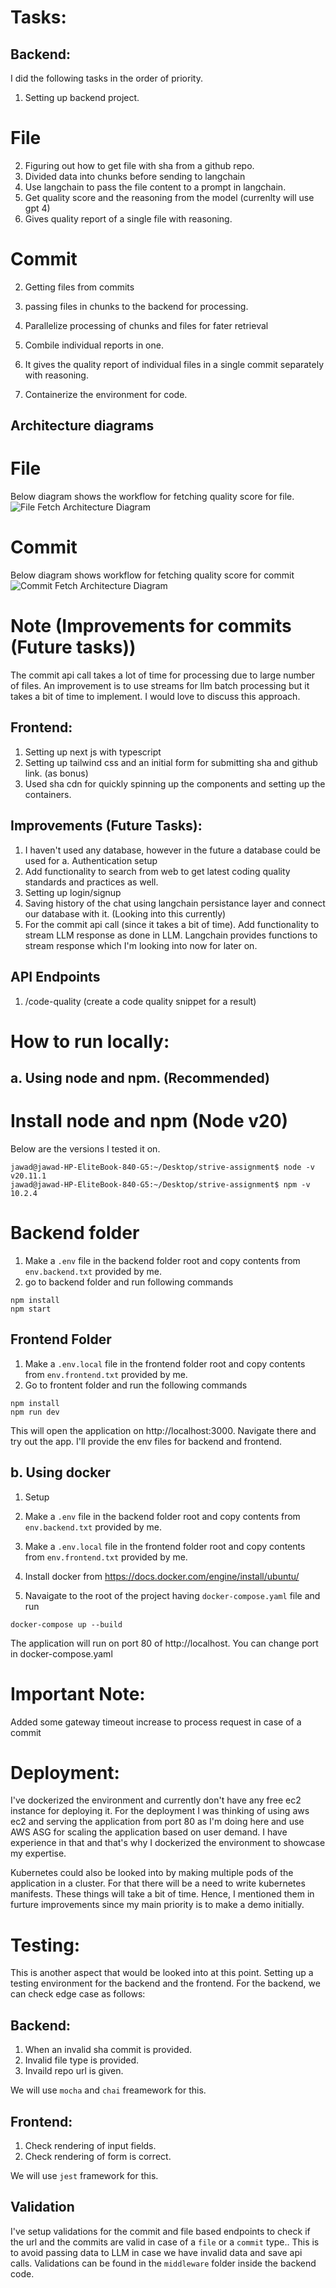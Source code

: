 # Tasks:

## Backend:

I did the following tasks in the order of priority.

1. Setting up backend project.

# File

2. Figuring out how to get file with sha from a github repo.
3. Divided data into chunks before sending to langchain
4. Use langchain to pass the file content to a prompt in langchain.
5. Get quality score and the reasoning from the model (currenlty will use gpt 4)
6. Gives quality report of a single file with reasoning.

# Commit

2. Getting files from commits
3. passing files in chunks to the backend for processing.
4. Parallelize processing of chunks and files for fater retrieval
5. Combile individual reports in one.
6. It gives the quality report of individual files in a single commit separately with reasoning.

7. Containerize the environment for code.

## Architecture diagrams

# File

Below diagram shows the workflow for fetching quality score for file.
![File Fetch Architecture Diagram](./assets/architecture-backend-api-files.drawio__.png "File Fetch Architecture Diagram")

# Commit

Below diagram shows workflow for fetching quality score for commit
![Commit Fetch Architecture Diagram](./assets/architecture-backend-api-commits.drawio__.png "Commit Fetch Architecture Diagram")

# Note (Improvements for commits (Future tasks))

The commit api call takes a lot of time for processing due to large number of files.
An improvement is to use streams for llm batch processing but it takes a bit of time to implement.
I would love to discuss this approach.

## Frontend:

1. Setting up next js with typescript
2. Setting up tailwind css and an initial form for submitting sha and github link. (as bonus)
3. Used sha cdn for quickly spinning up the components and setting up the containers.

## Improvements (Future Tasks):

1. I haven't used any database, however in the future a database could be used for
   a. Authentication setup
2. Add functionality to search from web to get latest coding quality standards and practices as well.
3. Setting up login/signup
4. Saving history of the chat using langchain persistance layer and connect our database with it. (Looking into this currently)
5. For the commit api call (since it takes a bit of time). Add functionality to stream LLM response as done in LLM. Langchain provides functions to stream response which I'm looking into now for later on.

## API Endpoints

1. /code-quality
   (create a code quality snippet for a result)

# How to run locally:

## a. Using node and npm. (Recommended)

# Install node and npm (Node v20)

Below are the versions I tested it on.

```
jawad@jawad-HP-EliteBook-840-G5:~/Desktop/strive-assignment$ node -v
v20.11.1
jawad@jawad-HP-EliteBook-840-G5:~/Desktop/strive-assignment$ npm -v
10.2.4
```

# Backend folder

1. Make a `.env` file in the backend folder root and copy contents from `env.backend.txt` provided by me.
2. go to backend folder and run following commands

```
npm install
npm start
```

## Frontend Folder

1. Make a `.env.local` file in the frontend folder root and copy contents from `env.frontend.txt` provided by me.
2. Go to frontent folder and run the following commands

```
npm install
npm run dev
```

This will open the application on http://localhost:3000. Navigate there and try out the app.
I'll provide the env files for backend and frontend.

## b. Using docker

1. Setup

1. Make a `.env` file in the backend folder root and copy contents from `env.backend.txt` provided by me.

1. Make a `.env.local` file in the frontend folder root and copy contents from `env.frontend.txt` provided by me.

1. Install docker from https://docs.docker.com/engine/install/ubuntu/
1. Navaigate to the root of the project having `docker-compose.yaml` file and run

```
docker-compose up --build
```

The application will run on port 80 of http://localhost. You can change port in docker-compose.yaml

# Important Note:

Added some gateway timeout increase to process request in case of a commit

# Deployment:

I've dockerized the environment and currently don't have any free ec2 instance for deploying it.
For the deployment I was thinking of using aws ec2 and serving the application from port 80 as I'm doing here and use AWS ASG for scaling the application based on user demand. I have experience in that and that's why I dockerized the environment to showcase my expertise.

Kubernetes could also be looked into by making multiple pods of the application in a cluster. For that
there will be a need to write kubernetes manifests. These things will take a bit of time. Hence, I mentioned them in furture improvements since my main priority is to make a demo initially.

# Testing:

This is another aspect that would be looked into at this point. Setting up a testing environment for the backend and the frontend. For the backend, we can check edge case as follows:

## Backend:

1. When an invalid sha commit is provided.
2. Invalid file type is provided.
3. Invaild repo url is given.

We will use `mocha` and `chai` freamework for this.

## Frontend:

1. Check rendering of input fields.
2. Check rendering of form is correct.

We will use `jest` framework for this.

## Validation

I've setup validations for the commit and file based endpoints to check if the url and the commits are valid in case of a `file` or a `commit` type..
This is to avoid passing data to LLM in case we have invalid data and save api calls.
Validations can be found in the `middleware` folder inside the backend code.
